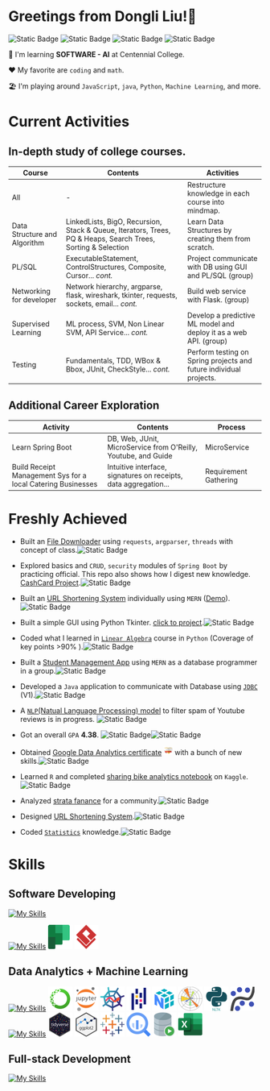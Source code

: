 # Greetings from Dongli Liu!👋  

![Static Badge](https://img.shields.io/badge/-SOFTWARE_DEVELOPMENT-green?style=for-the-badge)
![Static Badge](https://img.shields.io/badge/-DATA_ANALYTICS-orange?style=for-the-badge)
![Static Badge](https://img.shields.io/badge/-FULL_STACK-blue?style=for-the-badge)
![Static Badge](https://img.shields.io/badge/-MACHINE_LEARNING-purple?style=for-the-badge)

🌱 I'm learning **SOFTWARE - AI** at Centennial College.  

❤️ My favorite are `coding` and `math`.   

🏖️ I'm playing around `JavaScript`, `java`, `Python`, `Machine Learning`, and more.  

# Current Activities

## In-depth study of college courses.

| Course                 | Contents    | Activities |
|------------------------|----------------------|--------|
| All                    | - | Restructure knowledge in each course into mindmap. |
| Data Structure and Algorithm | LinkedLists, BigO, Recursion, Stack & Queue, Iterators, Trees, PQ & Heaps, Search Trees, Sorting & Selection |Learn Data Structures by creating them from scratch. |
| PL/SQL                 | ExecutableStatement, ControlStructures, Composite, Cursor...  *cont.* |Project communicate with DB using GUI and PL/SQL (group) | 
| Networking for developer | Network hierarchy, argparse, flask, wireshark, tkinter, requests, sockets, email...  *cont.* | Build web service with Flask. (group)       |
| Supervised Learning    | ML process, SVM, Non Linear SVM, API Service... *cont.*|Develop a predictive ML model and deploy it as a web API. (group)| 
| Testing                | Fundamentals, TDD, WBox & Bbox, JUnit, CheckStyle...  *cont.*| Perform testing on Spring projects and future individual projects. |

## Additional Career Exploration

| Activity               | Contents     | Process |
|------------------------|--------------|-------|
| Learn Spring Boot | DB, Web, JUnit, MicroService from O'Reilly, Youtube, and Guide | MicroService |
| Build Receipt Management Sys for a local Catering Businesses | Intuitive interface, signatures on receipts, data aggregation... | Requirement Gathering|

# Freshly Achieved

- Built an [File Downloader](https://github.com/Dongli99/PY-FileDownloader) using `requests`, `argparser`, `threads` with concept of class.![Static Badge](https://img.shields.io/badge/-SOFTWARE_DEVELOPMENT-green) 

- Explored basics and `CRUD`, `security` modules of `Spring Boot` by practicing official. This repo also shows how I digest new knowledge. [CashCard Project](https://github.com/Dongli99/SPRING-cashcard).![Static Badge](https://img.shields.io/badge/-FULL_STACK-blue)

- Built an [URL Shortening System](https://github.com/Dongli99/MERN-UrlShortenSys) individually using `MERN` ([Demo](https://u.dongli.ca)). ![Static Badge](https://img.shields.io/badge/-FULL_STACK-blue)
  
- Built a simple GUI using Python Tkinter. [click to project](https://github.com/Dongli99/PY-gui-tkinter).![Static Badge](https://img.shields.io/badge/-SOFTWARE_DEVELOPMENT-green) 

- Coded what I learned in [`Linear Algebra`](https://github.com/Dongli99/MatrixCalc) course in `Python` (Coverage of key points >90% ).![Static Badge](https://img.shields.io/badge/-SOFTWARE_DEVELOPMENT-green)

- Built a [Student Management App](https://wizstack.onrender.com/) using `MERN` as a database programmer in a group.![Static Badge](https://img.shields.io/badge/-FULL_STACK-blue)

- Developed a `Java` application to communicate with Database using [`JDBC`](https://github.com/Dongli99/JDBC-Communicator) (V1).![Static Badge](https://img.shields.io/badge/-SOFTWARE_DEVELOPMENT-green) 

- A [`NLP`(Natual Language Processing) model](https://github.com/Dongli99/NLP-SpamClassify) to filter spam of Youtube reviews is in progress. ![Static Badge](https://img.shields.io/badge/-MACHINE_LEARNING-purple)

- Got an overall `GPA` **4.38**. ![Static Badge](https://img.shields.io/badge/-SOFTWARE_DEVELOPMENT-green)![Static Badge](https://img.shields.io/badge/-MACHINE_LEARNING-purple)

- Obtained [Google Data Analytics certificate](https://www.coursera.org/professional-certificates/google-data-analytics) <img src="google-data-analytics-certificate.2.png" alt="google-data-analytics-certificate" width="18"/> with a bunch of new skills.![Static Badge](https://img.shields.io/badge/-DATA_ANALYTICS-orange)

- Learned `R` and completed [sharing bike analytics notebook](https://docs.google.com/presentation/d/1Hk36fAt6Zx2YISS7JFaht5jf18-jFTrqcbvt6S9DnS0/present?slide=id.g287bd23f883_0_125) on `Kaggle`.![Static Badge](https://img.shields.io/badge/-DATA_ANALYTICS-orange)

- Analyzed [strata fanance](https://docs.google.com/presentation/d/1RZidPTdfEYnw-JegUfAAka78iGbZwcCarNc6Dbd8UzE/present?slide=id.p) for a  community.![Static Badge](https://img.shields.io/badge/-DATA_ANALYTICS-orange)

- Designed [URL Shortening System](https://github.com/Dongli99/SW-Design-USS).![Static Badge](https://img.shields.io/badge/-SOFTWARE_DEVELOPMENT-green)

- Coded [`Statistics`](https://github.com/Dongli99/AutoStat) knowledge.![Static Badge](https://img.shields.io/badge/-SOFTWARE_DEVELOPMENT-green)

# Skills

## Software Developing

[![My Skills](https://skillicons.dev/icons?i=java,python,cs,js,visualstudio,vscode,idea,eclipse,gcp,github)](https://skillicons.dev) 

[![My Skills](https://skillicons.dev/icons?i=git,figma,spring,linux)](https://skillicons.dev) ![Alt planner](planner.png) ![Alt text](vspd.png) 

## Data Analytics + Machine Learning
  
[![My Skills](https://skillicons.dev/icons?i=python,sklearn)](https://skillicons.dev) ![Alt Anaconda](Anaconda-1.png)  ![Alt Jupyter](Jupyter.png) ![Alt Spyder](Spyder.png) ![Alt pandas](pandas.png) ![Alt numpy](numpy.png) ![Alt Matplotlib](Matplotlib.png) ![Alt Natural_Language_Toolkit](nltk.png) ![Alt statsmodels](statsmodels.png)  
[![My Skills](https://skillicons.dev/icons?i=r,tensorflow,opencv)](https://skillicons.dev) ![Alt tidyverse](tidyverse.png) ![Alt ggplot](ggplot.png) ![Alt Tableau](Tableau.png) ![Alt bigQuery](BigQuery.png) ![Alt OracleSQL](OracleSQL.png) ![Alt excel](excel.png) 

## Full-stack Development

[![My Skills](https://skillicons.dev/icons?i=html,css,ps,jquery,bootstrap,js,nodejs,expressjs,react,mongodb,vite,heroku,vscode,spring,gradle,tailwind,postman,nginx&perline=10)](https://skillicons.dev)
